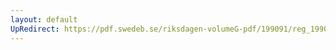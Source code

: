 ```yaml
---
layout: default
UpRedirect: https://pdf.swedeb.se/riksdagen-volumeG-pdf/199091/reg_199091/reg_199091_1124.pdf
---
```

